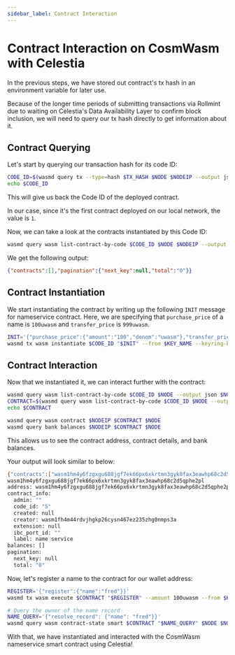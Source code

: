 ```yaml
---
sidebar_label: Contract Interaction
---
```


# Contract Interaction on CosmWasm with Celestia
<!-- markdownlint-disable MD013 -->

In the previous steps, we have stored out contract's tx hash in an
environment variable for later use.

Because of the longer time periods of submitting transactions via Rollmint
due to waiting on Celestia's Data Availability Layer to confirm block inclusion,
we will need to query our  tx hash directly to get information about it.

## Contract Querying

Let's start by querying our transaction hash for its code ID:

```sh
CODE_ID=$(wasmd query tx --type=hash $TX_HASH $NODE $NODEIP --output json | jq -r '.logs[0].events[-1].attributes[0].value')
echo $CODE_ID
```

This will give us back the Code ID of the deployed contract.

In our case, since it's the first contract deployed on our local network,
the value is `1`.

Now, we can take a look at the contracts instantiated by this Code ID:

```sh
wasmd query wasm list-contract-by-code $CODE_ID $NODE $NODEIP --output json
```

We get the following output:

```json
{"contracts":[],"pagination":{"next_key":null,"total":"0"}}
```

## Contract Instantiation

We start instantiating the contract by writing up the following `INIT` message
for nameservice contract. Here, we are specifying that `purchase_price` of a name
is `100uwasm` and `transfer_price` is `999uwasm`.

```sh
INIT='{"purchase_price":{"amount":"100","denom":"uwasm"},"transfer_price":{"amount":"999","denom":"uwasm"}}'
wasmd tx wasm instantiate $CODE_ID "$INIT" --from $KEY_NAME --keyring-backend test --label "name service" $TXFLAG -y --no-admin $NODEIP
```

## Contract Interaction

Now that we instantiated it, we can interact further with the contract:

```sh
wasmd query wasm list-contract-by-code $CODE_ID $NODE --output json $NODEIP
CONTRACT=$(wasmd query wasm list-contract-by-code $CODE_ID $NODE --output json $NODEIP | jq -r '.contracts[-1]')
echo $CONTRACT

wasmd query wasm contract $NODEIP $CONTRACT $NODE
wasmd query bank balances $NODEIP $CONTRACT $NODE
```

This allows us to see the contract address, contract details, and
bank balances.

Your output will look similar to below:

```sh
{"contracts":["wasm1hm4y6fzgxgu688jgf7ek66px6xkrtmn3gyk8fax3eawhp68c2d5qphe2pl"],"pagination":{"next_key":null,"total":"0"}}
wasm1hm4y6fzgxgu688jgf7ek66px6xkrtmn3gyk8fax3eawhp68c2d5qphe2pl
address: wasm1hm4y6fzgxgu688jgf7ek66px6xkrtmn3gyk8fax3eawhp68c2d5qphe2pl
contract_info:
  admin: ""
  code_id: "5"
  created: null
  creator: wasm1fh4m44rdvjhgkp26cysn467ez235zhg0nmps3a
  extension: null
  ibc_port_id: ""
  label: name service
balances: []
pagination:
  next_key: null
  total: "0"
```

Now, let's register a name to the contract for our wallet address:

```sh
REGISTER='{"register":{"name":"fred"}}'
wasmd tx wasm execute $CONTRACT "$REGISTER" --amount 100uwasm --from $KEY_NAME $TXFLAG $NODEIP -y

# Query the owner of the name record
NAME_QUERY='{"resolve_record": {"name": "fred"}}'
wasmd query wasm contract-state smart $CONTRACT "$NAME_QUERY" $NODE $NODEIP --output json
```

With that, we have instantiated and interacted with the CosmWasm nameservice
smart contract using Celestia!
